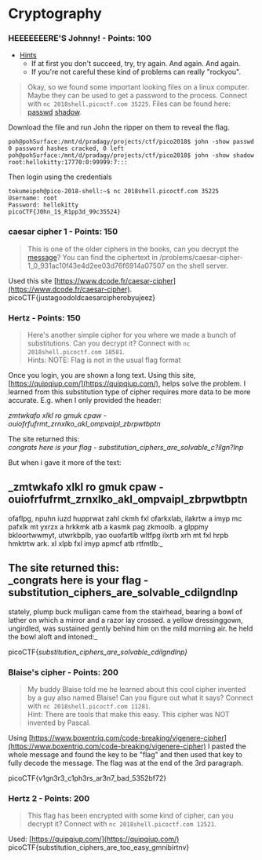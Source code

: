 # Cryptography

### **HEEEEEEERE'S Johnny! - Points: 100**

* [Hints](https://2018game.picoctf.com/problems#72229da984df4634d538e93be00b9812hint)
  * If at first you don't succeed, try, try again. And again. And again.
  * If you're not careful these kind of problems can really "rockyou".

> Okay, so we found some important looking files on a linux computer. Maybe they can be used to get a password to the process. Connect with `nc 2018shell.picoctf.com 35225`. Files can be found here: [passwd](https://2018shell.picoctf.com/static/a488bb3c175bc843e0fbce95fff920d9/passwd) [shadow](https://2018shell.picoctf.com/static/a488bb3c175bc843e0fbce95fff920d9/shadow).

Download the file and run John the ripper on them to reveal the flag.

```text
poh@pohSurface:/mnt/d/pradagy/projects/ctf/pico2018$ john -show passwd 
0 password hashes cracked, 0 left
poh@pohSurface:/mnt/d/pradagy/projects/ctf/pico2018$ john -show shadow 
root:hellokitty:17770:0:99999:7:::
```

Then login using the credentials

```text
tokumeipoh@pico-2018-shell:~$ nc 2018shell.picoctf.com 35225
Username: root
Password: hellokitty
picoCTF{J0hn_1$_R1pp3d_99c35524}
```

### **caesar cipher 1 - Points: 150**

> This is one of the older ciphers in the books, can you decrypt the [message](https://2018shell.picoctf.com/static/6b5626c0736d9090f5d98de74eec4543/ciphertext)? You can find the ciphertext in /problems/caesar-cipher-1\_0\_931ac10f43e4d2ee03d76f6914a07507 on the shell server.

Used this site [https://www.dcode.fr/caesar-cipher](https://www.dcode.fr/caesar-cipher).   
picoCTF{justagoodoldcaesarcipherobyujeez}

### Hertz **- Points: 150**

> Here's another simple cipher for you where we made a bunch of substitutions. Can you decrypt it? Connect with `nc 2018shell.picoctf.com 18581`.  
> Hints: NOTE: Flag is not in the usual flag format

Once you login, you are shown a long text. Using this site, [https://quipqiup.com/](https://quipqiup.com/), helps solve the problem. I learned from this substitution type of cipher requires more data to be more accurate. E.g. when I only provided the header:

_zmtwkafo xlkl ro gmuk cpaw - ouiofrfufrmt\_zrnxlko\_akl\_ompvaipl\_zbrpwtbptn_

The site returned this:  
_congrats here is your flag - substitution\_ciphers\_are\_solvable\_c?ilgn?lnp_

But when i gave it more of the text:

_zmtwkafo xlkl ro gmuk cpaw - ouiofrfufrmt\_zrnxlko\_akl\_ompvaipl\_zbrpwtbptn  
---------------------------------------------------------------------------------------------------------------------------------  
ofaflpg, npuhn iuzd hupprwat zahl ckmh fxl ofarkxlab, ilakrtw a imyp mc pafxlk mt yxrzx a hrkkmk atb a kasmk pag zkmoolb. a glppmy bkloortwwmyt, utwrkbplb, yao ouofartlb wltfpg ilxrtb xrh mt fxl hrpb hmktrtw ark. xl xlpb fxl imyp apmcf atb rtfmtlb:_

The site returned this:  
_congrats here is your flag - substitution\_ciphers\_are\_solvable\_cdilgndlnp  
 -------------------------------------------------------------------------------   
stately, plump buck mulligan came from the stairhead, bearing a bowl of lather on which a mirror and a razor lay crossed. a yellow dressinggown, ungirdled, was sustained gently behind him on the mild morning air. he held the bowl aloft and intoned:_

picoCTF{_substitution\_ciphers\_are\_solvable\_cdilgndlnp}_

### **Blaise's cipher - Points: 200** 

> My buddy Blaise told me he learned about this cool cipher invented by a guy also named Blaise! Can you figure out what it says? Connect with `nc 2018shell.picoctf.com 11281`.  
> Hint: There are tools that make this easy. This cipher was NOT invented by Pascal.

Using [https://www.boxentriq.com/code-breaking/vigenere-cipher](https://www.boxentriq.com/code-breaking/vigenere-cipher) I pasted the whole message and found the key to be "flag" and then used that key to fully decode the message. The flag was at the end of the 3rd paragraph.

picoCTF{v1gn3r3\_c1ph3rs\_ar3n7\_bad\_5352bf72}

### **Hertz 2 - Points: 200**

> This flag has been encrypted with some kind of cipher, can you decrypt it? Connect with `nc 2018shell.picoctf.com 12521`.

Used: [https://quipqiup.com/](https://quipqiup.com/)  
picoCTF{substitution\_ciphers\_are\_too\_easy\_gmnibirtnv}





